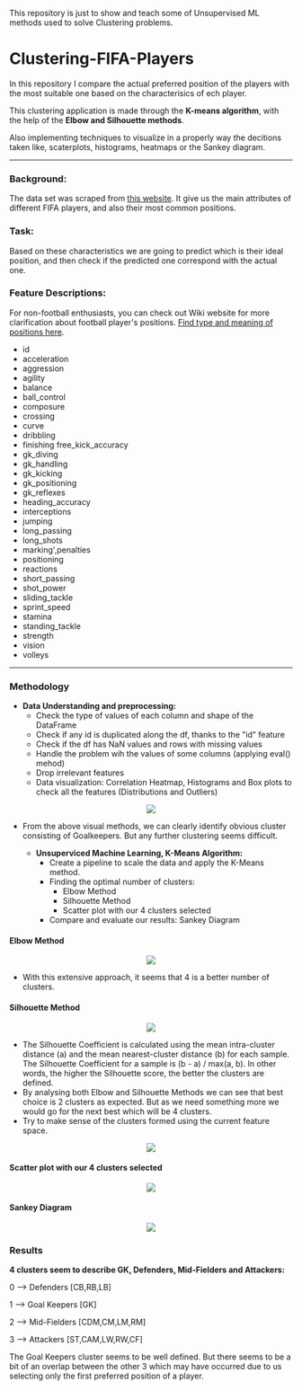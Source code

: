 This repository is just to show and teach some of Unsupervised ML methods used to solve Clustering problems.

# Clustering-FIFA-Players

In this repository I compare the actual preferred position of the players with the most suitable one based on the characterisics of ech player.

This clustering application is made through the **K-means algorithm**, with the help of the **Elbow and Silhouette methods**.

Also implementing techniques to visualize in a properly way the decitions taken like, scaterplots, histograms, heatmaps or the Sankey diagram.

---

### Background:

The data set was scraped from [this website](https://sofifa.com/). It give us the main attributes of different FIFA players, and also their most common positions.


### Task:

Based on these characteristics we are going to predict which is their ideal position, and then check if the predicted one correspond with the actual one.


### Feature Descriptions:

For non-football enthusiasts, you can check out Wiki website for more clarification about football player's positions. [Find type and meaning of positions here](https://en.wikipedia.org/wiki/Association_football_positions).

- id
- acceleration
- aggression
- agility
- balance
- ball_control
- composure
- crossing
- curve
- dribbling
- finishing free_kick_accuracy
- gk_diving
- gk_handling
- gk_kicking
- gk_positioning
- gk_reflexes
- heading_accuracy
- interceptions
- jumping
- long_passing
- long_shots
- marking',penalties
- positioning
- reactions
- short_passing
- shot_power
- sliding_tackle
- sprint_speed
- stamina
- standing_tackle
- strength
- vision
- volleys

---
### Methodology

  - **Data Understanding and preprocessing:** 
    - Check the type of values of each column and shape of the DataFrame
    - Check if any id is duplicated along the df, thanks to the "id" feature
    - Check if the df has NaN values and rows with missing values
    - Handle the problem wih the values of some columns (applying eval() mehod)
    - Drop irrelevant features
    - Data visualization: Correlation Heatmap, Histograms and Box plots to check all the features (Distributions and Outliers)
  
<p align="center">
<image src="Notebooks/images/1.jpg"/>
</p>

- From the above visual methods, we can clearly identify obvious cluster consisting of Goalkeepers. But any further clustering seems difficult.
    
  - **Unsuperviced Machine Learning, K-Means Algorithm:**
    - Create a pipeline to scale the data and apply the K-Means method.
    - Finding the optimal number of clusters: 
      - Elbow Method
      - Silhouette Method
      - Scatter plot with our 4 clusters selected
    - Compare and evaluate our results: Sankey Diagram



#### Elbow Method

<p align="center">
<image src="Notebooks/images/2.jpg"/>
</p>

- With this extensive approach, it seems that 4 is a better number of clusters.

#### Silhouette Method

<p align="center">
<image src="Notebooks/images/3.jpg"/>
</p>

- The Silhouette Coefficient is calculated using the mean intra-cluster distance (a) and the mean nearest-cluster distance (b) for each sample. The Silhouette Coefficient for a sample is (b - a) / max(a, b). In other words, the higher the Silhouette score, the better the clusters are defined.
- By analysing both Elbow and Silhouette Methods we can see that best choice is 2 clusters as expected. But as we need something more we would go for the next best which will be 4 clusters.
- Try to make sense of the clusters formed using the current feature space.

<p align="center">
<image src="Notebooks/images/4.jpg"/>
</p>

#### Scatter plot with our 4 clusters selected

<p align="center">
<image src="Notebooks/images/4.jpg"/>
</p>

#### Sankey Diagram

<p align="center">
<image src="Notebooks/images/5.jpg"/>
</p>

### Results

**4 clusters seem to describe GK, Defenders, Mid-Fielders and Attackers:**

0 --> Defenders [CB,RB,LB]

1 --> Goal Keepers [GK]

2 --> Mid-Fielders [CDM,CM,LM,RM]

3 --> Attackers [ST,CAM,LW,RW,CF]

The Goal Keepers cluster seems to be well defined. But there seems to be a bit of an overlap between the other 3 which may have occurred due to us selecting only the first preferred position of a player.
